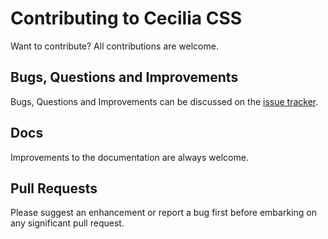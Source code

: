 # Contributing to Cecilia CSS

Want to contribute? All contributions are welcome.

## Bugs, Questions and Improvements

Bugs, Questions and Improvements can be discussed on the [issue tracker](issues).

## Docs

Improvements to the documentation are always welcome.

## Pull Requests

Please suggest an enhancement or report a bug first before embarking on any significant pull request.
